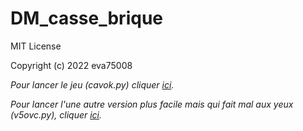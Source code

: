# DM_casse_brique

MIT License

Copyright (c) 2022 eva75008

*Pour lancer le jeu (cavok.py) cliquer [ici](https://kitao.github.io/pyxel/wasm/launcher/?run=eva75008.DM_casse_brique.cavok).* 

*Pour lancer l'une autre version plus facile mais qui fait mal aux yeux (v5ovc.py), cliquer [ici](https://kitao.github.io/pyxel/wasm/launcher/?run=eva75008.DM_casse_brique.v5ovc).*
